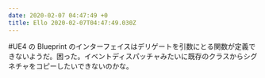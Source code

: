 ```yaml
---
date: 2020-02-07 04:47:49 +0
title: Ello 2020-02-07T04:47:49.030Z
---
```

#UE4 の Blueprint のインターフェイスはデリゲートを引数にとる関数が定義できないようだ。困った。イベントディスパッチャみたいに既存のクラスからシグネチャをコピーしたいできないのかな。

